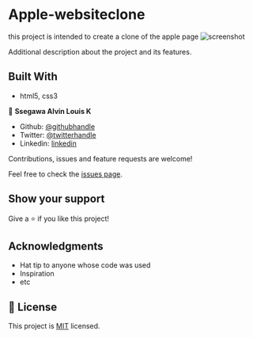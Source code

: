 # Apple-websiteclone
this project is intended to create a clone of the apple page 
![screenshot](./app_screenshot.png)

Additional description about the project and its features.

## Built With

- html5, css3

👤 **Ssegawa Alvin Louis K**

- Github: [@githubhandle](https://github.com/alvinlouis29)
- Twitter: [@twitterhandle](https://twitter.com/louisssegawa)
- Linkedin: [linkedin](https://linkedin.com/linkedinhandle/alvin-louis-632026183)


Contributions, issues and feature requests are welcome!

Feel free to check the [issues page](issues/).

## Show your support

Give a ⭐️ if you like this project!

## Acknowledgments

- Hat tip to anyone whose code was used
- Inspiration
- etc

## 📝 License

This project is [MIT](lic.url) licensed.
